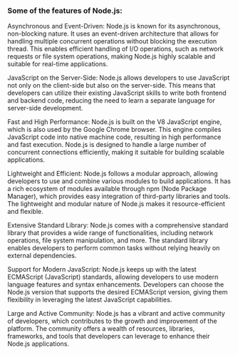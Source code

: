 ###   Some of the features of Node.js:

Asynchronous and Event-Driven: Node.js is known for its asynchronous, non-blocking nature. It uses an event-driven architecture that allows for handling multiple concurrent operations without blocking the execution thread. This enables efficient handling of I/O operations, such as network requests or file system operations, making Node.js highly scalable and suitable for real-time applications.

JavaScript on the Server-Side: Node.js allows developers to use JavaScript not only on the client-side but also on the server-side. This means that developers can utilize their existing JavaScript skills to write both frontend and backend code, reducing the need to learn a separate language for server-side development.

Fast and High Performance: Node.js is built on the V8 JavaScript engine, which is also used by the Google Chrome browser. This engine compiles JavaScript code into native machine code, resulting in high performance and fast execution. Node.js is designed to handle a large number of concurrent connections efficiently, making it suitable for building scalable applications.

Lightweight and Efficient: Node.js follows a modular approach, allowing developers to use and combine various modules to build applications. It has a rich ecosystem of modules available through npm (Node Package Manager), which provides easy integration of third-party libraries and tools. The lightweight and modular nature of Node.js makes it resource-efficient and flexible.

Extensive Standard Library: Node.js comes with a comprehensive standard library that provides a wide range of functionalities, including network operations, file system manipulation, and more. The standard library enables developers to perform common tasks without relying heavily on external dependencies.

Support for Modern JavaScript: Node.js keeps up with the latest ECMAScript (JavaScript) standards, allowing developers to use modern language features and syntax enhancements. Developers can choose the Node.js version that supports the desired ECMAScript version, giving them flexibility in leveraging the latest JavaScript capabilities.

Large and Active Community: Node.js has a vibrant and active community of developers, which contributes to the growth and improvement of the platform. The community offers a wealth of resources, libraries, frameworks, and tools that developers can leverage to enhance their Node.js applications.
